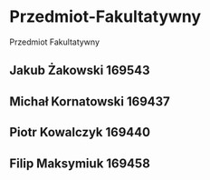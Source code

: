 # Przedmiot-Fakultatywny
Przedmiot Fakultatywny
## Jakub Żakowski 169543


## Michał Kornatowski 169437


## Piotr Kowalczyk 169440


## Filip Maksymiuk 169458
